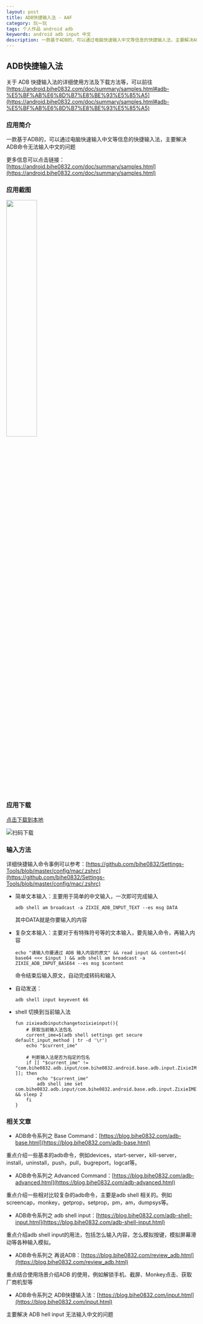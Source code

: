 ```yaml
---
layout: post
title: ADB快捷输入法 - AAF
category: 玩一玩
tags: 个人作品 android adb
keywords: android adb input 中文
description: 一款基于ADB的，可以通过电脑快速输入中文等信息的快捷输入法，主要解决ADB命令无法输入中文的问题
---
```


## ADB快捷输入法

关于 ADB 快捷输入法的详细使用方法及下载方法等，可以前往[https://android.bihe0832.com/doc/summary/samples.html#adb-%E5%BF%AB%E6%8D%B7%E8%BE%93%E5%85%A5](https://android.bihe0832.com/doc/summary/samples.html#adb-%E5%BF%AB%E6%8D%B7%E8%BE%93%E5%85%A5)

### 应用简介
    
一款基于ADB的，可以通过电脑快速输入中文等信息的快捷输入法，主要解决ADB命令无法输入中文的问题

更多信息可以点击链接：[https://android.bihe0832.com/doc/summary/samples.html](https://android.bihe0832.com/doc/summary/samples.html)

### 应用截图

<img src="https://android.bihe0832.com/doc/summary/input.png" width="40%" />

### 应用下载

[点击下载到本地](https://android.bihe0832.com/app/release/ZINPUT_official.apk)

![扫码下载](https://api.qrserver.com/v1/create-qr-code/?size=120x120&data=https://android.bihe0832.com/app/release/ZINPUT_official.apk)

### 输入方法

详细快捷输入命令事例可以参考：[https://github.com/bihe0832/Settings-Tools/blob/master/config/mac/.zshrc](https://github.com/bihe0832/Settings-Tools/blob/master/config/mac/.zshrc)

- 简单文本输入：主要用于简单的中文输入，一次即可完成输入

    `adb shell am broadcast -a ZIXIE_ADB_INPUT_TEXT --es msg DATA`

    其中DATA就是你要输入的内容

- 复杂文本输入：主要对于有特殊符号等的文本输入，要先输入命令，再输入内容

    `echo "请输入你要通过 ADB 输入内容的原文" && read input && content=$( base64 <<< $input ) && adb shell am broadcast -a ZIXIE_ADB_INPUT_BASE64 --es msg $content`

    命令结束后输入原文，自动完成转码和输入

- 自动发送：

	`adb shell input keyevent 66`
    
- shell 切换到当前输入法

    ```
    fun zixieadbinputchangetozixieinput(){
		# 获取当前输入法包名
		current_ime=$(adb shell settings get secure default_input_method | tr -d '\r')
		echo "$current_ime"
	
		# 判断输入法是否为指定的包名
		if [[ "$current_ime" != "com.bihe0832.adb.input/com.bihe0832.android.base.adb.input.ZixieIME" ]]; then
			echo "$current_ime"
			adb shell ime set com.bihe0832.adb.input/com.bihe0832.android.base.adb.input.ZixieIME && sleep 2
		fi
	}
    ```
    
### 相关文章

- ADB命令系列之 Base Command：[https://blog.bihe0832.com/adb-base.html](https://blog.bihe0832.com/adb-base.html)

重点介绍一些基本的adb命令，例如devices，start-server，kill-server，install，uninstall，push，pull，bugreport，logcat等。

- ADB命令系列之  Advanced Command：[https://blog.bihe0832.com/adb-advanced.html](https://blog.bihe0832.com/adb-advanced.html)

重点介绍一些相对比较复杂的adb命令，主要是adb shell 相关的。例如screencap，monkey，getprop，setprop，pm，am，dumpsys等。

- ADB命令系列之 adb shell input：[https://blog.bihe0832.com/adb-shell-input.html](https://blog.bihe0832.com/adb-shell-input.html)

重点介绍adb shell input的用法，包括怎么输入内容，怎么模拟按键，模拟屏幕滑动等各种输入模拟。

- ADB命令系列之 再说ADB：[https://blog.bihe0832.com/review_adb.html](https://blog.bihe0832.com/review_adb.html)

重点结合使用场景介绍ADB 的使用，例如解锁手机、截屏、Monkey点击、获取厂商机型等

- ADB命令系列之 ADB快捷输入法：[https://blog.bihe0832.com/input.html](https://blog.bihe0832.com/input.html)

主要解决 ADB hell input 无法输入中文的问题
